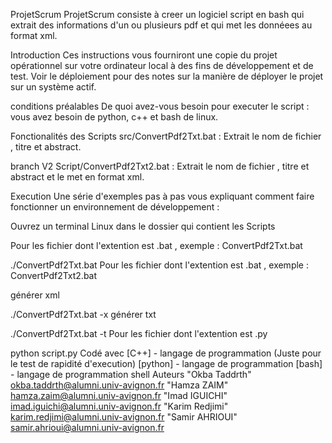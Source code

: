 ProjetScrum
ProjetScrum consiste à creer un logiciel script en bash qui extrait des informations d'un ou plusieurs pdf et qui met les donnéees au format xml.

Introduction
Ces instructions vous fourniront une copie du projet opérationnel sur votre ordinateur local à des fins de développement et de test. Voir le déploiement pour des notes sur la manière de déployer le projet sur un système actif.

conditions préalables
De quoi avez-vous besoin pour executer le script : vous avez besoin de python, c++ et bash de linux.

Fonctionalités des Scripts
src/ConvertPdf2Txt.bat :
Extrait le nom de fichier , titre et abstract.

branch V2 Script/ConvertPdf2Txt2.bat :
Extrait le nom de fichier , titre et abstract et le met en format xml.

Execution
Une série d'exemples pas à pas vous expliquant comment faire fonctionner un environnement de développement :

Ouvrez un terminal Linux dans le dossier qui contient les Scripts

Pour les fichier dont l'extention est .bat , exemple : ConvertPdf2Txt.bat

./ConvertPdf2Txt.bat
Pour les fichier dont l'extention est .bat , exemple : ConvertPdf2Txt2.bat

générer xml

./ConvertPdf2Txt.bat -x
générer txt

./ConvertPdf2Txt.bat -t
Pour les fichier dont l'extention est .py

python script.py
Codé avec
[C++] - langage de programmation (Juste pour le test de rapidité d'execution)
[python] - langage de programmation
[bash] - langage de programmation shell
Auteurs
"Okba Taddrth" okba.taddrth@alumni.univ-avignon.fr "Hamza ZAIM" hamza.zaim@alumni.univ-avignon.fr "Imad IGUICHI" imad.iguichi@alumni.univ-avignon.fr "Karim Redjimi" karim.redjimi@alumni.univ-avignon.fr "Samir AHRIOUI" samir.ahrioui@alumni.univ-avignon.fr
